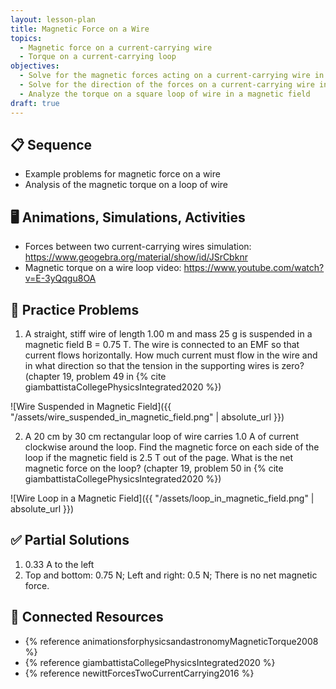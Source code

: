 ```yaml
---
layout: lesson-plan
title: Magnetic Force on a Wire
topics:
  - Magnetic force on a current-carrying wire
  - Torque on a current-carrying loop
objectives:
  - Solve for the magnetic forces acting on a current-carrying wire in a magnetic field
  - Solve for the direction of the forces on a current-carrying wire in a magnetic field using the right-hand rules
  - Analyze the torque on a square loop of wire in a magnetic field
draft: true
---
```


## 📋 Sequence

* Example problems for magnetic force on a wire
* Analysis of the magnetic torque on a loop of wire

## 🖥️ Animations, Simulations, Activities

* Forces between two current-carrying wires simulation: <https://www.geogebra.org/material/show/id/JSrCbknr>
* Magnetic torque on a wire loop video: <https://www.youtube.com/watch?v=E-3yQqgu8OA>

## 📝 Practice Problems

1. A straight, stiff wire of length 1.00 m and mass 25 g is suspended in a magnetic field B = 0.75 T. The wire is connected to an EMF so that current flows horizontally. How much current must flow in the wire and in what direction so that the tension in the supporting wires is zero? (chapter 19, problem 49 in {% cite giambattistaCollegePhysicsIntegrated2020 %})

![Wire Suspended in Magnetic Field]({{ "/assets/wire_suspended_in_magnetic_field.png" | absolute_url }})

2. A 20 cm by 30 cm rectangular loop of wire carries 1.0 A of current clockwise around the loop. Find the magnetic force on each side of the loop if the magnetic field is 2.5 T out of the page. What is the net magnetic force on the loop? (chapter 19, problem 50 in {% cite giambattistaCollegePhysicsIntegrated2020 %})

![Wire Loop in a Magnetic Field]({{ "/assets/loop_in_magnetic_field.png" | absolute_url }})

## ✅ Partial Solutions

1. 0.33 A to the left
2. Top and bottom: 0.75 N; Left and right: 0.5 N; There is no net magnetic force.

## 📘 Connected Resources

* {% reference animationsforphysicsandastronomyMagneticTorque2008 %}
* {% reference giambattistaCollegePhysicsIntegrated2020 %}
* {% reference newittForcesTwoCurrentCarrying2016 %}
